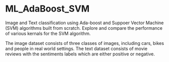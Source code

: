 # ML_AdaBoost_SVM
Image and Text classification using Ada-boost and Suppoer Vector Machine (SVM) algorithms built from scratch. Explore and compare the performance of various kernals for the SVM algorithm.

The image dataset consists of three classes of images, including cars, bikes and people in real world settings.
The text dataset consists of movie reviews with the sentiments labels which are either positive or negative.

